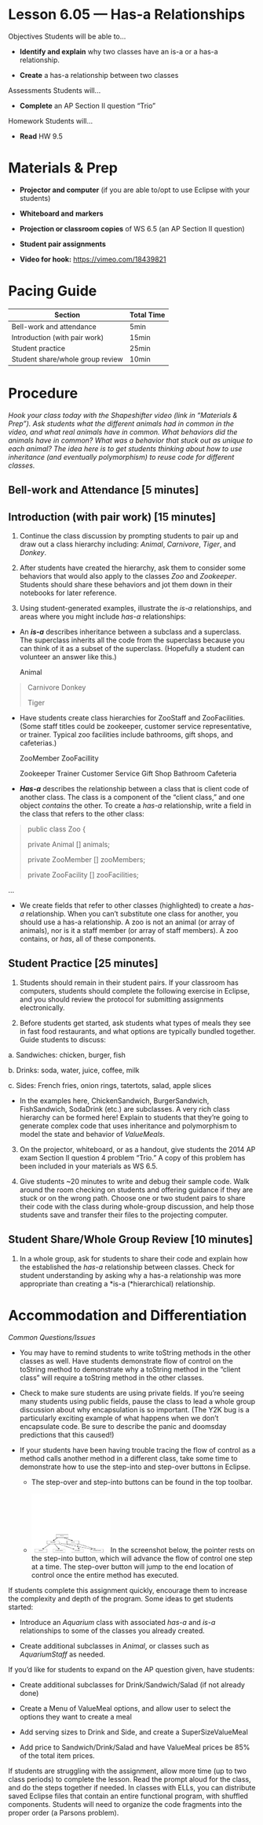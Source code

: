 Lesson 6.05 — Has-a Relationships
====================================================================================================

Objectives Students will be able to…

-   **Identify and explain** why two classes have an is-a or a has-a relationship.

-   **Create** a has-a relationship between two classes

Assessments Students will...

-   **Complete** an AP Section II question “Trio”

Homework Students will...

-   **Read** HW 9.5

Materials & Prep
================

-   **Projector and computer** (if you are able to/opt to use Eclipse with your students)

-   **Whiteboard and** **markers**

-   **Projection or classroom copies** of WS 6.5 (an AP Section II question)

-   **Student pair assignments**

-   **Video for hook:** <https://vimeo.com/18439821>

Pacing Guide
============

| Section                          | Total Time |
|----------------------------------|------------|
| Bell-work and attendance         | 5min       |
| Introduction (with pair work)    | 15min      |
| Student practice                 | 25min      |
| Student share/whole group review | 10min      |

Procedure
=========

*Hook your class today with the Shapeshifter video (link in “Materials & Prep”). Ask students what the different animals had in common in the video, and what real animals have in common. What behaviors did the animals have in common? What was a behavior that stuck out as unique to each animal? The idea here is to get students thinking about how to use inheritance (and eventually polymorphism) to reuse code for different classes.*

Bell-work and Attendance \[5 minutes\]
--------------------------------------

Introduction (with pair work) \[15 minutes\]
--------------------------------------------

1. Continue the class discussion by prompting students to pair up and draw out a class hierarchy including: *Animal*, *Carnivore*, *Tiger*, and *Donkey*.

2. After students have created the hierarchy, ask them to consider some behaviors that would also apply to the classes *Zoo* and *Zookeeper*. Students should share these behaviors and jot them down in their notebooks for later reference.

3. Using student-generated examples, illustrate the *is-a* relationships, and areas where you might include *has-a* relationships:

-   An ***is-a*** describes inheritance between a subclass and a superclass. The superclass inherits all the code from the superclass because you can think of it as a subset of the superclass. (Hopefully a student can volunteer an answer like this.)

    Animal

> Carnivore Donkey
>
> Tiger

-   Have students create class hierarchies for ZooStaff and ZooFacilities. (Some staff titles could be zookeeper, customer service representative, or trainer. Typical zoo facilities include bathrooms, gift shops, and cafeterias.)

    ZooMember ZooFacillity

    Zookeeper Trainer Customer Service Gift Shop Bathroom Cafeteria

-   ***Has-a*** describes the relationship between a class that is client code of another class. The class is a component of the “client class,” and one object *contains* the other. To create a *has-a* relationship, write a field in the class that refers to the other class:

> public class Zoo {
>
> private Animal \[\] animals;
>
> private ZooMember \[\] zooMembers;
>
> private ZooFacility \[\] zooFacilities;

…

-   We create fields that refer to other classes (highlighted) to create a *has-a* relationship. When you can’t substitute one class for another, you should use a has-a relationship. A zoo is not an animal (or array of animals), nor is it a staff member (or array of staff members). A zoo contains, or *has*, all of these components.

Student Practice \[25 minutes\]
-------------------------------

1. Students should remain in their student pairs. If your classroom has computers, students should complete the following exercise in Eclipse, and you should review the protocol for submitting assignments electronically.

2. Before students get started, ask students what types of meals they see in fast food restaurants, and what options are typically bundled together. Guide students to discuss:

a. Sandwiches: chicken, burger, fish

b. Drinks: soda, water, juice, coffee, milk

c. Sides: French fries, onion rings, tatertots, salad, apple slices

-   In the examples here, ChickenSandwich, BurgerSandwich, FishSandwich, SodaDrink (etc.) are subclasses. A very rich class hierarchy can be formed here! Explain to students that they’re going to generate complex code that uses inheritance and polymorphism to model the state and behavior of *ValueMeals*.

3. On the projector, whiteboard, or as a handout, give students the 2014 AP exam Section II question 4 problem “Trio.” A copy of this problem has been included in your materials as WS 6.5.

4. Give students ~20 minutes to write and debug their sample code. Walk around the room checking on students and offering guidance if they are stuck or on the wrong path. Choose one or two student pairs to share their code with the class during whole-group discussion, and help those students save and transfer their files to the projecting computer.

Student Share/Whole Group Review \[10 minutes\]
-----------------------------------------------

1. In a whole group, ask for students to share their code and explain how the established the *has-a* relationship between classes. Check for student understanding by asking why a has-a relationship was more appropriate than creating a *is-a (*hierarchical) relationship.

Accommodation and Differentiation
=================================

*Common Questions/Issues*

-   You may have to remind students to write toString methods in the other classes as well. Have students demonstrate flow of control on the toString method to demonstrate why a toString method in the “client class” will require a toString method in the other classes.

-   Check to make sure students are using private fields. If you’re seeing many students using public fields, pause the class to lead a whole group discussion about why encapsulation is so important. (The Y2K bug is a particularly exciting example of what happens when we don’t encapsulate code. Be sure to describe the panic and doomsday predictions that this caused!)

-   If your students have been having trouble tracing the flow of control as a method calls another method in a different class, take some time to demonstrate how to use the step-into and step-over buttons in Eclipse.

    -   The step-over and step-into buttons can be found in the top toolbar.

    -   <img src="Unit6/media/image1.png" width="161" height="121" />In the screenshot below, the pointer rests on the step-into button, which will advance the flow of control one step at a time. The step-over button will jump to the end location of control once the entire method has executed.

If students complete this assignment quickly, encourage them to increase the complexity and depth of the program. Some ideas to get students started:

-   Introduce an *Aquarium* class with associated *has-a* and *is-a* relationships to some of the classes you already created.

-   Create additional subclasses in *Animal*, or classes such as *AquariumStaff* as needed.

If you’d like for students to expand on the AP question given, have students:

-   Create additional subclasses for Drink/Sandwich/Salad (if not already done)

-   Create a Menu of ValueMeal options, and allow user to select the options they want to create a meal

-   Add serving sizes to Drink and Side, and create a SuperSizeValueMeal

-   Add price to Sandwich/Drink/Salad and have ValueMeal prices be 85% of the total item prices.

If students are struggling with the assignment, allow more time (up to two class periods) to complete the lesson. Read the prompt aloud for the class, and do the steps together if needed. In classes with ELLs, you can distribute saved Eclipse files that contain an entire functional program, with shuffled components. Students will need to organize the code fragments into the proper order (a Parsons problem).
